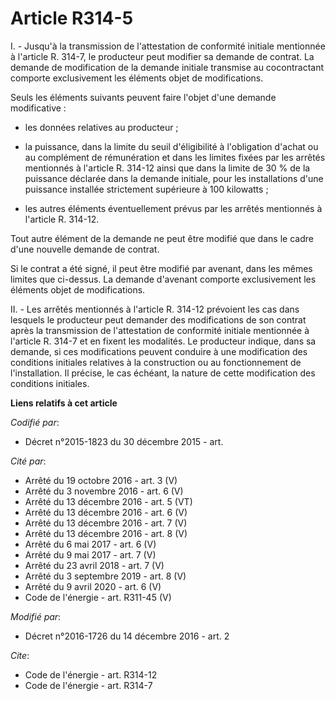 # Article R314-5

I. - Jusqu'à la transmission de l'attestation de conformité initiale mentionnée à l'article R. 314-7, le producteur peut
modifier sa demande de contrat. La demande de modification de la demande initiale transmise au cocontractant comporte
exclusivement les éléments objet de modifications. 

Seuls les éléments suivants peuvent faire l'objet d'une demande modificative :

- les données relatives au producteur ;

- la puissance, dans la limite du seuil d'éligibilité à l'obligation d'achat ou au complément de rémunération et dans les
limites fixées par les arrêtés mentionnés à l'article R. 314-12 ainsi que dans la limite de 30 % de la puissance déclarée
dans la demande initiale, pour les installations d'une puissance installée strictement supérieure à 100 kilowatts ;

- les autres éléments éventuellement prévus par les arrêtés mentionnés à l'article R. 314-12. 

Tout autre élément de la demande ne peut être modifié que dans le cadre d'une nouvelle demande de contrat. 

Si le contrat a été signé, il peut être modifié par avenant, dans les mêmes limites que ci-dessus. La demande d'avenant
comporte exclusivement les éléments objet de modifications. 

II. - Les arrêtés mentionnés à l'article R. 314-12 prévoient les cas dans lesquels le producteur peut demander des
modifications de son contrat après la transmission de l'attestation de conformité initiale mentionnée à l'article R. 314-7 et
en fixent les modalités. Le producteur indique, dans sa demande, si ces modifications peuvent conduire à une modification des
conditions initiales relatives à la construction ou au fonctionnement de l'installation. Il précise, le cas échéant, la
nature de cette modification des conditions initiales.

**Liens relatifs à cet article**

_Codifié par_:

  - Décret n°2015-1823 du 30 décembre 2015 - art.

_Cité par_:

  - Arrêté du 19 octobre 2016 - art. 3 (V)
  - Arrêté du 3 novembre 2016 - art. 6 (V)
  - Arrêté du 13 décembre 2016 - art. 5 (VT)
  - Arrêté du 13 décembre 2016 - art. 6 (V)
  - Arrêté du 13 décembre 2016 - art. 7 (V)
  - Arrêté du 13 décembre 2016 - art. 8 (V)
  - Arrêté du 6 mai 2017 - art. 6 (V)
  - Arrêté du 9 mai 2017 - art. 7 (V)
  - Arrêté du 23 avril 2018 - art. 7 (V)
  - Arrêté du 3 septembre 2019 - art. 8 (V)
  - Arrêté du 9 avril 2020 - art. 6 (V)
  - Code de l'énergie - art. R311-45 (V)

_Modifié par_:

  - Décret n°2016-1726 du 14 décembre 2016 - art. 2

_Cite_:

  - Code de l'énergie - art. R314-12
  - Code de l'énergie - art. R314-7
